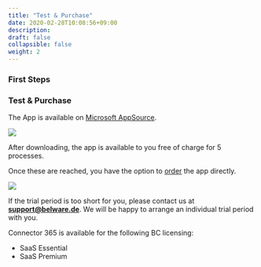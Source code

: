 ```yaml
---
title: "Test & Purchase"
date: 2020-02-28T10:08:56+09:00
description: 
draft: false
collapsible: false
weight: 2
---
```

### First Steps

### Test & Purchase
The App is available on [Microsoft AppSource](https://appsource.microsoft.com/en-us/product/dynamics-365-business-central/PUBID.belwaregmbh2%7CAID.connector_365_xrechnung%7CPAppID.0e71f27e-d331-4045-a643-c2777a797cc4?tab=Overview).

![](images/XRechnung/xrechnungstore.PNG)

After downloading, the app is available to you free of charge for 5 processes.

Once these are reached, you have the option to [order](https://forms.office.com/Pages/ResponsePage.aspx?id=wbg8p1B5wk60E37fEWJ6gK10RbLPyuxOs2bKXXZxm8JUMTQxRTA4WDNIUUU2TFE4WUwxS0RDTTFYSy4u) the app directly.

![](images/XRechnung/xrechnungforms.PNG)

If the trial period is too short for you, please contact us at **support@belware.de**. We will be happy to arrange an individual trial period with you. 
 
Connector 365 is available for the following BC licensing:

- SaaS Essential
- SaaS Premium